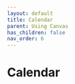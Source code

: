 ```yaml
---
layout: default
title: Calendar
parent: Using Canvas
has_children: false
nav_order: 6
---
```

# Calendar
